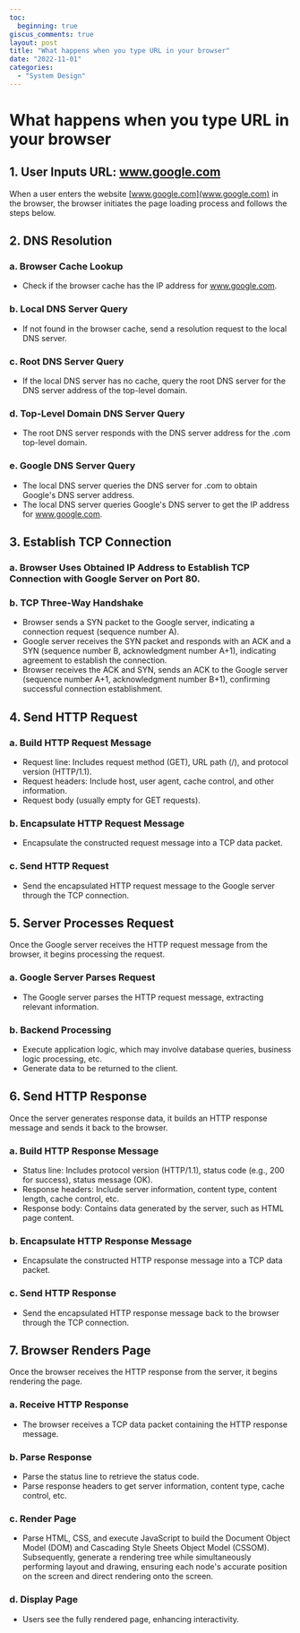 ```yaml
---
toc:
  beginning: true
giscus_comments: true
layout: post
title: "What happens when you type URL in your browser"
date: "2022-11-01"
categories: 
  - "System Design"
---
```


# What happens when you type URL in your browser

## 1. User Inputs URL: www.google.com

When a user enters the website [www.google.com](www.google.com) in the browser, the browser initiates the page loading process and follows the steps below.

## 2. DNS Resolution

### a. Browser Cache Lookup

- Check if the browser cache has the IP address for www.google.com.

### b. Local DNS Server Query

- If not found in the browser cache, send a resolution request to the local DNS server.

### c. Root DNS Server Query

- If the local DNS server has no cache, query the root DNS server for the DNS server address of the top-level domain.

### d. Top-Level Domain DNS Server Query

- The root DNS server responds with the DNS server address for the .com top-level domain.

### e. Google DNS Server Query

- The local DNS server queries the DNS server for .com to obtain Google's DNS server address.
- The local DNS server queries Google's DNS server to get the IP address for www.google.com.

## 3. Establish TCP Connection

### a. Browser Uses Obtained IP Address to Establish TCP Connection with Google Server on Port 80.

### b. TCP Three-Way Handshake

- Browser sends a SYN packet to the Google server, indicating a connection request (sequence number A).
- Google server receives the SYN packet and responds with an ACK and a SYN (sequence number B, acknowledgment number A+1), indicating agreement to establish the connection.
- Browser receives the ACK and SYN, sends an ACK to the Google server (sequence number A+1, acknowledgment number B+1), confirming successful connection establishment.

## 4. Send HTTP Request

### a. Build HTTP Request Message

- Request line: Includes request method (GET), URL path (/), and protocol version (HTTP/1.1).
- Request headers: Include host, user agent, cache control, and other information.
- Request body (usually empty for GET requests).

### b. Encapsulate HTTP Request Message

- Encapsulate the constructed request message into a TCP data packet.

### c. Send HTTP Request

- Send the encapsulated HTTP request message to the Google server through the TCP connection.

## 5. Server Processes Request

Once the Google server receives the HTTP request message from the browser, it begins processing the request.

### a. Google Server Parses Request

- The Google server parses the HTTP request message, extracting relevant information.

### b. Backend Processing

- Execute application logic, which may involve database queries, business logic processing, etc.
- Generate data to be returned to the client.

## 6. Send HTTP Response

Once the server generates response data, it builds an HTTP response message and sends it back to the browser.

### a. Build HTTP Response Message

- Status line: Includes protocol version (HTTP/1.1), status code (e.g., 200 for success), status message (OK).
- Response headers: Include server information, content type, content length, cache control, etc.
- Response body: Contains data generated by the server, such as HTML page content.

### b. Encapsulate HTTP Response Message

- Encapsulate the constructed HTTP response message into a TCP data packet.

### c. Send HTTP Response

- Send the encapsulated HTTP response message back to the browser through the TCP connection.

## 7. Browser Renders Page

Once the browser receives the HTTP response from the server, it begins rendering the page.

### a. Receive HTTP Response

- The browser receives a TCP data packet containing the HTTP response message.

### b. Parse Response

- Parse the status line to retrieve the status code.
- Parse response headers to get server information, content type, cache control, etc.

### c. Render Page

- Parse HTML, CSS, and execute JavaScript to build the Document Object Model (DOM) and Cascading Style Sheets Object Model (CSSOM). Subsequently, generate a rendering tree while simultaneously performing layout and drawing, ensuring each node's accurate position on the screen and direct rendering onto the screen.

### d. Display Page

- Users see the fully rendered page, enhancing interactivity.